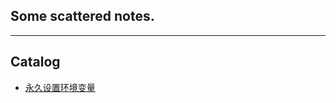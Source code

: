
Some scattered notes.
--------------------

****
## Catalog
* [永久设置环境变量](/linux/environmentVariable.md)